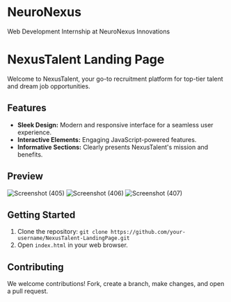 # NeuroNexus
Web Development Internship at NeuroNexus Innovations 

# NexusTalent Landing Page

Welcome to NexusTalent, your go-to recruitment platform for top-tier talent and dream job opportunities.

## Features
- **Sleek Design:** Modern and responsive interface for a seamless user experience.
- **Interactive Elements:** Engaging JavaScript-powered features.
- **Informative Sections:** Clearly presents NexusTalent's mission and benefits.

## Preview
![Screenshot (405)](https://github.com/Jeeya201/NeuroNexus/assets/104685075/8ddc25c9-42db-4084-903b-6afb59b8a846)
![Screenshot (406)](https://github.com/Jeeya201/NeuroNexus/assets/104685075/b4489301-d8ec-462b-9efc-f9aa5ab08afe)
![Screenshot (407)](https://github.com/Jeeya201/NeuroNexus/assets/104685075/9cc68ddb-95ef-4296-bee2-828c7a52c21c)

## Getting Started

1. Clone the repository: `git clone https://github.com/your-username/NexusTalent-LandingPage.git`
2. Open `index.html` in your web browser.

## Contributing

We welcome contributions! Fork, create a branch, make changes, and open a pull request.
